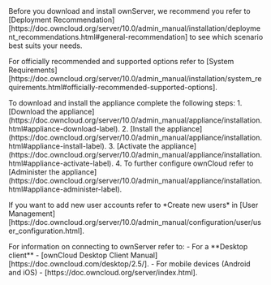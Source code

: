 <body
<p>
 Before you download and install ownServer, we recommend you refer to [Deployment Recommendation] [https://doc.owncloud.org/server/10.0/admin_manual/installation/deployment_recommendations.html#general-recommendation] to see which scenario best suits your needs. 
 </p>	
 <p>
  For officially recommended and supported options refer to [System Requirements] [https://doc.owncloud.org/server/10.0/admin_manual/installation/system_requirements.html#officially-recommended-supported-options].
 </p>
 <p>
 To download and install the appliance complete the following steps: 
 1. [Download the appliance](https://doc.owncloud.org/server/10.0/admin_manual/appliance/installation.html#appliance-download-label). 
 2. [Install the appliance] (https://doc.owncloud.org/server/10.0/admin_manual/appliance/installation.html#appliance-install-label). 
 3. [Activate the appliance] (https://doc.owncloud.org/server/10.0/admin_manual/appliance/installation.html#appliance-activate-label).
 4. To further configure ownCloud refer to [Administer the appliance] (https://doc.owncloud.org/server/10.0/admin_manual/appliance/installation.html#appliance-administer-label). 
 </p>
 <p> 
 If you want to add new user accounts refer to *Create new users* in [User Management] [https://doc.owncloud.org/server/10.0/admin_manual/configuration/user/user_configuration.html]. 
 </p>
 <p>
 For information on connecting to ownServer refer to: 
- For a **Desktop client** - [ownCloud Desktop Client Manual] [https://doc.owncloud.com/desktop/2.5/]. 
- For mobile devices (Android and iOS) - [https://doc.owncloud.org/server/index.html]. 
</p>
</body>
